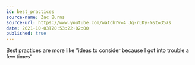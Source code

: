 ```yaml
---
id: best_practices
source-name: Zac Burns
source-url: https://www.youtube.com/watch?v=4_Jg-rLDy-Y&t=357s
date: 2021-10-03T20:53:22+02:00
published: true
---
```


Best practices are more like ”ideas to consider because I got into trouble a few times“
